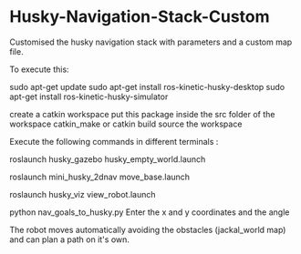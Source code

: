 # Husky-Navigation-Stack-Custom
Customised the husky navigation stack with parameters and a custom map file.

To execute this:

sudo apt-get update
sudo apt-get install ros-kinetic-husky-desktop
sudo apt-get install ros-kinetic-husky-simulator

create a catkin workspace
put this package inside the src folder of the workspace
catkin_make or catkin build
source the workspace

Execute the following commands in different terminals :

  roslaunch husky_gazebo husky_empty_world.launch
  
  roslaunch mini_husky_2dnav move_base.launch
  
  roslaunch husky_viz view_robot.launch
  
  python nav_goals_to_husky.py
    Enter the x and y coordinates and the angle 
    
The robot moves automatically avoiding the obstacles (jackal_world map) and can plan a path on it's own.
  
  


